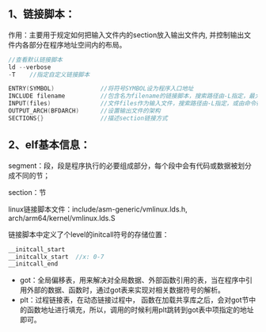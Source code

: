 ## 1、链接脚本：

 作用：主要用于规定如何把输入文件内的section放入输出文件内, 并控制输出文件内各部分在程序地址空间内的布局。

```c
//查看默认链接脚本
ld --verbose
-T    //指定自定义链接脚本
```

```c
ENTRY(SYMBOL)             //将符号SYMBOL设为程序入口地址
INCLUDE filename          //包含名为filename的链接脚本，搜索路径由-L指定，最大深度为10
INPUT(files)              //文件files作为输入文件，搜索路径由-L指定，或由命令行-lfile指定
OUTPUT_ARCH(BFDARCH)      //设置输出文件的架构
SECTIONS{}                //描述section链接方式
```

## 2、elf基本信息：

segment：段，段是程序执行的必要组成部分，每个段中会有代码或数据被划分成不同的节；

section：节

linux链接脚本文件：include/asm-generic/vmlinux.lds.h, arch/arm64/kernel/vmlinux.lds.S

链接脚本中定义了个level的initcall符号的存储位置：

```c
__initcall_start
__initcallx_start  //x: 0-7
__initcall_end
```

- got：全局偏移表，用来解决对全局数据、外部函数引用的表，当在程序中引用外部的数据、函数时，通过got表来实现对相关数据符号的解析。
- plt：过程链接表，在动态链接过程中， 函数在加载共享库之后，会对got节中的函数地址进行填充，所以，调用的时候利用plt跳转到got表中项指定的地址即可。